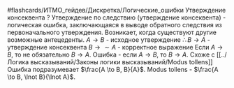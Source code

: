 #flashcards/ИТМО_гейдев/Дискретка/Логические_ошибки
Утверждение консеквента
?
Утверждение по следствию (утверждение консеквента) - логическая ошибка, заключающаяся в выводе обратного следствия из первоначального утверждения. Возникает, когда существуют другие возможные антецеденты.
$A \to B$ - исходное утверждение
$\therefore B \to A$ - утверждение консеквента
$B \to \sim A$ - корректное выражение
Если $A \to B$, то не обязательно $B \to A$. Ошибка - если $A \to B$, то $B \to A$.
Схоже с [[../Логика высказываний/Законы логики высказываний/Modus tollens]]
Ошибка подразумевает $\frac{A \to B, B}{A}$.
Modus tollens - $\frac{A \to B, \lnot B}{\lnot A}$.


